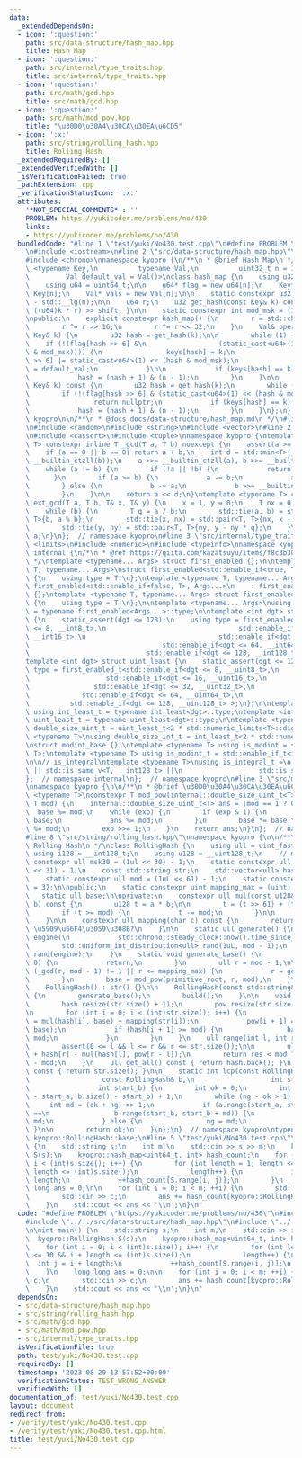 ```yaml
---
data:
  _extendedDependsOn:
  - icon: ':question:'
    path: src/data-structure/hash_map.hpp
    title: Hash Map
  - icon: ':question:'
    path: src/internal/type_traits.hpp
    title: src/internal/type_traits.hpp
  - icon: ':question:'
    path: src/math/gcd.hpp
    title: src/math/gcd.hpp
  - icon: ':question:'
    path: src/math/mod_pow.hpp
    title: "\u30D0\u30A4\u30CA\u30EA\u6CD5"
  - icon: ':x:'
    path: src/string/rolling_hash.hpp
    title: Rolling Hash
  _extendedRequiredBy: []
  _extendedVerifiedWith: []
  _isVerificationFailed: true
  _pathExtension: cpp
  _verificationStatusIcon: ':x:'
  attributes:
    '*NOT_SPECIAL_COMMENTS*': ''
    PROBLEM: https://yukicoder.me/problems/no/430
    links:
    - https://yukicoder.me/problems/no/430
  bundledCode: "#line 1 \"test/yuki/No430.test.cpp\"\n#define PROBLEM \"https://yukicoder.me/problems/no/430\"\
    \n#include <iostream>\n#line 2 \"src/data-structure/hash_map.hpp\"\n#include <bits/stl_algobase.h>\n\
    #include <chrono>\nnamespace kyopro {\n/**\n * @brief Hash Map\n */\ntemplate\
    \ <typename Key,\n          typename Val,\n          uint32_t n = 1 << 20,\n \
    \         Val default_val = Val()>\nclass hash_map {\n    using u32 = uint32_t;\n\
    \    using u64 = uint64_t;\n\n    u64* flag = new u64[n];\n    Key* keys = new\
    \ Key[n];\n    Val* vals = new Val[n];\n\n    static constexpr u32 shift = 64\
    \ - std::__lg(n);\n\n    u64 r;\n    u32 get_hash(const Key& k) const { return\
    \ ((u64)k * r) >> shift; }\n\n    static constexpr int mod_msk = (1 << 6) - 1;\n\
    \npublic:\n    explicit constexpr hash_map() {\n        r = std::chrono::steady_clock::now().time_since_epoch().count();\n\
    \        r ^= r >> 16;\n        r ^= r << 32;\n    }\n    Val& operator[](const\
    \ Key& k) {\n        u32 hash = get_hash(k);\n\n        while (1) {\n        \
    \    if (!(flag[hash >> 6] &\n                  (static_cast<u64>(1) << (hash\
    \ & mod_msk)))) {\n                keys[hash] = k;\n                flag[hash\
    \ >> 6] |= static_cast<u64>(1) << (hash & mod_msk);\n                return vals[hash]\
    \ = default_val;\n            }\n\n            if (keys[hash] == k) return vals[hash];\n\
    \            hash = (hash + 1) & (n - 1);\n        }\n    }\n\n    Val* find(const\
    \ Key& k) const {\n        u32 hash = get_hash(k);\n        while (1) {\n    \
    \        if (!(flag[hash >> 6] & (static_cast<u64>(1) << (hash & mod_msk))))\n\
    \                return nullptr;\n            if (keys[hash] == k) return &(vals[hash]);\n\
    \            hash = (hash + 1) & (n - 1);\n        }\n    }\n};\n};  // namespace\
    \ kyopro\n\n/**\n * @docs docs/data-structure/hash_map.md\n */\n#line 3 \"src/string/rolling_hash.hpp\"\
    \n#include <random>\n#include <string>\n#include <vector>\n#line 2 \"src/math/gcd.hpp\"\
    \n#include <cassert>\n#include <tuple>\nnamespace kyopro {\ntemplate <typename\
    \ T> constexpr inline T _gcd(T a, T b) noexcept {\n    assert(a >= 0 && b >= 0);\n\
    \    if (a == 0 || b == 0) return a + b;\n    int d = std::min<T>(__builtin_ctzll(a),\
    \ __builtin_ctzll(b));\n    a >>= __builtin_ctzll(a), b >>= __builtin_ctzll(b);\n\
    \    while (a != b) {\n        if (!a || !b) {\n            return a + b;\n  \
    \      }\n        if (a >= b) {\n            a -= b;\n            a >>= __builtin_ctzll(a);\n\
    \        } else {\n            b -= a;\n            b >>= __builtin_ctzll(b);\n\
    \        }\n    }\n\n    return a << d;\n}\ntemplate <typename T> constexpr T\
    \ ext_gcd(T a, T b, T& x, T& y) {\n    x = 1, y = 0;\n    T nx = 0, ny = 1;\n\
    \    while (b) {\n        T q = a / b;\n        std::tie(a, b) = std::pair<T,\
    \ T>{b, a % b};\n        std::tie(x, nx) = std::pair<T, T>{nx, x - nx * q};\n\
    \        std::tie(y, ny) = std::pair<T, T>{ny, y - ny * q};\n    }\n    return\
    \ a;\n}\n};  // namespace kyopro\n#line 3 \"src/internal/type_traits.hpp\"\n#include\
    \ <limits>\n#include <numeric>\n#include <typeinfo>\nnamespace kyopro {\nnamespace\
    \ internal {\n/*\n * @ref https://qiita.com/kazatsuyu/items/f8c3b304e7f8b35263d8\n\
    \ */\ntemplate <typename... Args> struct first_enabled {};\n\ntemplate <typename\
    \ T, typename... Args>\nstruct first_enabled<std::enable_if<true, T>, Args...>\
    \ {\n    using type = T;\n};\ntemplate <typename T, typename... Args>\nstruct\
    \ first_enabled<std::enable_if<false, T>, Args...>\n    : first_enabled<Args...>\
    \ {};\ntemplate <typename T, typename... Args> struct first_enabled<T, Args...>\
    \ {\n    using type = T;\n};\n\ntemplate <typename... Args>\nusing first_enabled_t\
    \ = typename first_enabled<Args...>::type;\n\ntemplate <int dgt> struct int_least\
    \ {\n    static_assert(dgt <= 128);\n    using type = first_enabled_t<std::enable_if<dgt\
    \ <= 8, __int8_t>,\n                                 std::enable_if<dgt <= 16,\
    \ __int16_t>,\n                                 std::enable_if<dgt <= 32, __int32_t>,\n\
    \                                 std::enable_if<dgt <= 64, __int64_t>,\n    \
    \                             std::enable_if<dgt <= 128, __int128_t> >;\n};\n\
    template <int dgt> struct uint_least {\n    static_assert(dgt <= 128);\n    using\
    \ type = first_enabled_t<std::enable_if<dgt <= 8, __uint8_t>,\n              \
    \                   std::enable_if<dgt <= 16, __uint16_t>,\n                 \
    \                std::enable_if<dgt <= 32, __uint32_t>,\n                    \
    \             std::enable_if<dgt <= 64, __uint64_t>,\n                       \
    \          std::enable_if<dgt <= 128, __uint128_t> >;\n};\n\ntemplate <int dgt>\
    \ using int_least_t = typename int_least<dgt>::type;\ntemplate <int dgt> using\
    \ uint_least_t = typename uint_least<dgt>::type;\n\ntemplate <typename T>\nusing\
    \ double_size_uint_t = uint_least_t<2 * std::numeric_limits<T>::digits>;\n\ntemplate\
    \ <typename T>\nusing double_size_int_t = int_least_t<2 * std::numeric_limits<T>::digits>;\n\
    \nstruct modint_base {};\ntemplate <typename T> using is_modint = std::is_base_of<modint_base,\
    \ T>;\ntemplate <typename T> using is_modint_t = std::enable_if_t<is_modint<T>::value>;\n\
    \n\n// is_integral\ntemplate <typename T>\nusing is_integral_t =\n    std::enable_if_t<std::is_integral_v<T>\
    \ || std::is_same_v<T, __int128_t> ||\n                   std::is_same_v<T, __uint128_t>>;\n\
    };  // namespace internal\n};  // namespace kyopro\n#line 3 \"src/math/mod_pow.hpp\"\
    \nnamespace kyopro {\n\n/**\n * @brief \u30D0\u30A4\u30CA\u30EA\u6CD5\n */\ntemplate\
    \ <typename T>\nconstexpr T mod_pow(internal::double_size_uint_t<T> base, T exp,\
    \ T mod) {\n    internal::double_size_uint_t<T> ans = (mod == 1 ? 0 : 1);\n  \
    \  base %= mod;\n    while (exp) {\n        if (exp & 1) {\n            ans *=\
    \ base;\n            ans %= mod;\n        }\n        base *= base;\n        base\
    \ %= mod;\n        exp >>= 1;\n    }\n    return ans;\n}\n};  // namespace kyopro\n\
    #line 8 \"src/string/rolling_hash.hpp\"\nnamespace kyopro {\n\n/**\n * @brief\
    \ Rolling Hash\n */\nclass RollingHash {\n    using ull = uint_fast64_t;\n   \
    \ using i128 = __int128_t;\n    using u128 = __uint128_t;\n    // mod\n    static\
    \ constexpr ull msk30 = (1ul << 30) - 1;\n    static constexpr ull msk61 = (1ul\
    \ << 31) - 1;\n    const std::string str;\n    std::vector<ull> hash, pow;\n\n\
    \    static constexpr ull mod = (1uL << 61) - 1;\n    static constexpr ull primitive_root\
    \ = 37;\n\npublic:\n    static constexpr uint mapping_max = (uint)'Z' + 2;\n \
    \   static ull base;\n\nprivate:\n    constexpr ull mul(const u128& a, const u128&\
    \ b) const {\n        u128 t = a * b;\n\n        t = (t >> 61) + (t & mod);\n\n\
    \        if (t >= mod) {\n            t -= mod;\n        }\n\n        return t;\n\
    \    }\n\n    constexpr ull mapping(char c) const {\n        return (ull)c;  //\
    \ \u5909\u66F4\u3059\u308B?\n    }\n\n    static ull generate() {\n        std::mt19937_64\
    \ engine(\n            std::chrono::steady_clock::now().time_since_epoch().count());\n\
    \        std::uniform_int_distribution<ull> rand(1uL, mod - 1);\n        return\
    \ rand(engine);\n    }\n    static void generate_base() {\n        if (base !=\
    \ 0) {\n            return;\n        }\n        ull r = mod - 1;\n\n        while\
    \ (_gcd(r, mod - 1) != 1 || r <= mapping_max) {\n            r = generate();\n\
    \        }\n        base = mod_pow(primitive_root, r, mod);\n    }\n\npublic:\n\
    \    RollingHash() : str() {}\n\n    RollingHash(const std::string& str) : str(str)\
    \ {\n        generate_base();\n        build();\n    }\n\n    void build() {\n\
    \        hash.resize(str.size() + 1);\n        pow.resize(str.size() + 1, 1);\n\
    \n        for (int i = 0; i < (int)str.size(); i++) {\n            hash[i + 1]\
    \ = mul(hash[i], base) + mapping(str[i]);\n            pow[i + 1] = mul(pow[i],\
    \ base);\n            if (hash[i + 1] >= mod) {\n                hash[i + 1] -=\
    \ mod;\n            }\n        }\n    }\n    ull range(int l, int r) const {\n\
    \        assert(0 <= l && l <= r && r <= str.size());\n\n        ull res = mod\
    \ + hash[r] - mul(hash[l], pow[r - l]);\n        return res < mod ? res : res\
    \ - mod;\n    }\n    ull get_all() const { return hash.back(); }\n    int size()\
    \ const { return str.size(); }\n\n    static int lcp(const RollingHash& a,\n \
    \                  const RollingHash& b,\n                   int start_a,\n  \
    \                 int start_b) {\n        int ok = 0;\n        int ng = std::min(a.size()\
    \ - start_a, b.size() - start_b) + 1;\n        while (ng - ok > 1) {\n       \
    \     int md = (ok + ng) >> 1;\n            if (a.range(start_a, start_a + md)\
    \ ==\n                b.range(start_b, start_b + md)) {\n                ok =\
    \ md;\n            } else {\n                ng = md;\n            }\n       \
    \ }\n\n        return ok;\n    }\n};\n}  // namespace kyopro\ntypename kyopro::RollingHash::ull\
    \ kyopro::RollingHash::base;\n#line 5 \"test/yuki/No430.test.cpp\"\n\nint main()\
    \ {\n    std::string s;\n    int m;\n    std::cin >> s >> m;\n    kyopro::RollingHash\
    \ S(s);\n    kyopro::hash_map<uint64_t, int> hash_count;\n    for (int i = 0;\
    \ i < (int)s.size(); i++) {\n        for (int length = 1; length <= 10 && i +\
    \ length <= (int)s.size();\n             length++) {\n            int j = i +\
    \ length;\n            ++hash_count[S.range(i, j)];\n        }\n    }\n    long\
    \ long ans = 0;\n\n    for (int i = 0; i < m; ++i) {\n        std::string c;\n\
    \        std::cin >> c;\n        ans += hash_count[kyopro::RollingHash(c).get_all()];\n\
    \    }\n    std::cout << ans << '\\n';\n}\n"
  code: "#define PROBLEM \"https://yukicoder.me/problems/no/430\"\n#include <iostream>\n\
    #include \"../../src/data-structure/hash_map.hpp\"\n#include \"../../src/string/rolling_hash.hpp\"\
    \n\nint main() {\n    std::string s;\n    int m;\n    std::cin >> s >> m;\n  \
    \  kyopro::RollingHash S(s);\n    kyopro::hash_map<uint64_t, int> hash_count;\n\
    \    for (int i = 0; i < (int)s.size(); i++) {\n        for (int length = 1; length\
    \ <= 10 && i + length <= (int)s.size();\n             length++) {\n          \
    \  int j = i + length;\n            ++hash_count[S.range(i, j)];\n        }\n\
    \    }\n    long long ans = 0;\n\n    for (int i = 0; i < m; ++i) {\n        std::string\
    \ c;\n        std::cin >> c;\n        ans += hash_count[kyopro::RollingHash(c).get_all()];\n\
    \    }\n    std::cout << ans << '\\n';\n}\n"
  dependsOn:
  - src/data-structure/hash_map.hpp
  - src/string/rolling_hash.hpp
  - src/math/gcd.hpp
  - src/math/mod_pow.hpp
  - src/internal/type_traits.hpp
  isVerificationFile: true
  path: test/yuki/No430.test.cpp
  requiredBy: []
  timestamp: '2023-08-20 13:57:52+00:00'
  verificationStatus: TEST_WRONG_ANSWER
  verifiedWith: []
documentation_of: test/yuki/No430.test.cpp
layout: document
redirect_from:
- /verify/test/yuki/No430.test.cpp
- /verify/test/yuki/No430.test.cpp.html
title: test/yuki/No430.test.cpp
---
```


